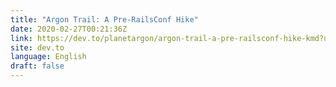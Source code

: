 ```yaml
---
title: "Argon Trail: A Pre-RailsConf Hike"
date: 2020-02-27T00:21:36Z
link: https://dev.to/planetargon/argon-trail-a-pre-railsconf-hike-kmd?utm_medium=RSS&utm_source=news.12bit.vn
site: dev.to
language: English
draft: false
---
```

